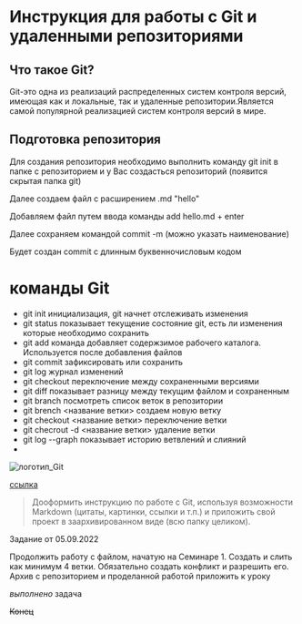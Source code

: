 # Инструкция для работы с Git и удаленными репозиториями 


## Что такое Git?

 Git-это одна из реализаций распределенных систем контроля версий, имеющая как и локальные, так и
 удаленные репозитории.Является самой популярной реализацией систем контроля версий в мире.

## Подготовка репозитория
Для создания репозитория необходимо выполнить команду git init в папке с репозиторием и у Вас создасться 
репозиторий (появится скрытая папка git)

Далее создаем файл с расширением .md "hello" 

Добавляем файл путем ввода команды add hello.md + enter



Далее сохраняем командой commit -m (можно указать наименование)

Будет создан commit с длинным буквенночисловым кодом

# команды Git
* git  init инициализация, git начнет отслеживать изменения
* git status показывает текущение состояние git, есть ли изменения которые необходимо сохранить
* git add команда добавляет содержзимое рабочего каталога. Используется после добавления файлов
* git commit зафиксировать или сохранить
* git log журнал изменений
* git checkout переключение между сохраненными версиями
* git diff показывает разницу между текущим файлом и сохраненным
* git branch посмотреть список веток в репозитории
* git brench <название ветки> создаем новую ветку
* git checkout <название ветки> переключение ветки
* git checrout -d <название ветки> удаление ветки
* git log --graph показывает историю ветвлений и слияний
* 





 ![логотип_Git](https://www.freeshows.ru/i/news/img20210310_000.png)
 
 [ссылка](https://www.freeshows.ru/webinars/20809)

 >Дооформить инструкцию по работе с Git, используя возможности Markdown (цитаты, картинки, ссылки и т.п.) и приложить свой проект в заархивированном виде (всю папку целиком).


 Задание от 05.09.2022

 Продолжить работу с файлом, начатую на Семинаре 1. Создать и слить как минимум 4 ветки. Обязательно создать конфликт и разрешить его. Архив с репозиторием и проделанной работой приложить к уроку

 *выполнено*
 задача
 
 ~~Конец~~